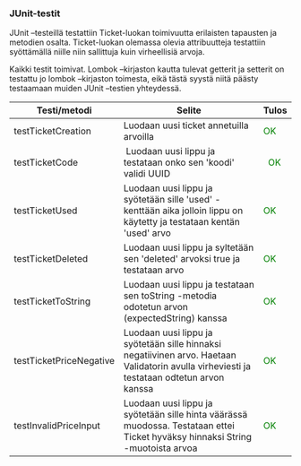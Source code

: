 ### JUnit-testit	

JUnit –testeillä testattiin Ticket-luokan toimivuutta erilaisten tapausten ja metodien osalta. Ticket-luokan olemassa olevia attribuutteja testattiin syöttämällä niille niin sallittuja kuin virheellisiä arvoja.  

Kaikki testit toimivat. Lombok –kirjaston kautta tulevat getterit ja setterit on testattu jo lombok –kirjaston toimesta, eikä tästä syystä niitä päästy testaamaan muiden JUnit –testien yhteydessä. 

 

 

Testi/metodi | Selite | Tulos 
------ | ------ | ------
testTicketCreation | Luodaan uusi ticket annetuilla arvoilla | <span style="color:green"> OK</span> 
testTicketCode | Luodaan uusi lippu ja testataan onko sen 'koodi' validi  UUID | <span style="color:green"> OK</span> 
testTicketUsed | Luodaan uusi lippu ja syötetään sille 'used' -kenttään aika jolloin lippu on käytetty ja testataan kentän 'used' arvo | <span style="color:green"> OK</span> 
testTicketDeleted | Luodaan uusi lippu ja syltetään sen 'deleted' arvoksi true ja testataan arvo |<span style="color:green"> OK</span> 
testTicketToString | Luodaan uusi lippu ja testataan sen toString -metodia odotetun arvon (expectedString) kanssa | <span style="color:green"> OK</span> 
testTicketPriceNegative | Luodaan uusi lippu ja syötetään sille hinnaksi negatiivinen arvo. Haetaan Validatorin avulla virheviesti ja testataan odtetun arvon kanssa |<span style="color:green"> OK</span> 
testInvalidPriceInput | Luodaan uusi lippu ja syötetään sille hinta väärässä muodossa. Testataan ettei Ticket hyväksy hinnaksi String -muotoista arvoa | <span style="color:green"> OK</span> 

 